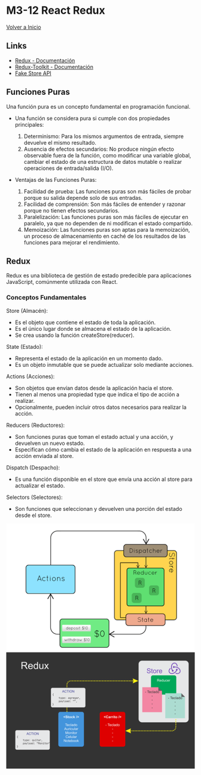 # M3-12 React Redux

[Volver a Inicio](../README.md)

## Links

- [Redux - Documentación](https://redux.js.org/)
- [Redux-Toolkit - Documentación](https://redux-toolkit.js.org/)
- [Fake Store API](https://fakestoreapi.com/)

## Funciones Puras

Una función pura es un concepto fundamental en programación funcional.
- Una función se considera pura si cumple con dos propiedades principales:
  1. Determinismo: Para los mismos argumentos de entrada, siempre devuelve el mismo resultado.
  2. Ausencia de efectos secundarios: No produce ningún efecto observable fuera de la función, como modificar una variable global, cambiar el estado de una estructura de datos mutable o realizar operaciones de entrada/salida (I/O).

- Ventajas de las Funciones Puras:
  1. Facilidad de prueba: Las funciones puras son más fáciles de probar porque su salida depende solo de sus entradas.
  2. Facilidad de comprensión: Son más fáciles de entender y razonar porque no tienen efectos secundarios.
  3. Paralelización: Las funciones puras son más fáciles de ejecutar en paralelo, ya que no dependen de ni modifican el estado compartido.
  4. Memoización: Las funciones puras son aptas para la memoización, un proceso de almacenamiento en caché de los resultados de las funciones para mejorar el rendimiento.

## Redux
Redux es una biblioteca de gestión de estado predecible para aplicaciones JavaScript, comúnmente utilizada con React.

### Conceptos Fundamentales

Store (Almacén):
- Es el objeto que contiene el estado de toda la aplicación.
- Es el único lugar donde se almacena el estado de la aplicación.
- Se crea usando la función createStore(reducer).

State (Estado):
- Representa el estado de la aplicación en un momento dado.
- Es un objeto inmutable que se puede actualizar solo mediante acciones.

Actions (Acciones):
- Son objetos que envían datos desde la aplicación hacia el store.
- Tienen al menos una propiedad type que indica el tipo de acción a realizar.
- Opcionalmente, pueden incluir otros datos necesarios para realizar la acción.

Reducers (Reductores):
- Son funciones puras que toman el estado actual y una acción, y devuelven un nuevo estado.
- Especifican cómo cambia el estado de la aplicación en respuesta a una acción enviada al store.

Dispatch (Despacho):
- Es una función disponible en el store que envía una acción al store para actualizar el estado.

Selectors (Selectores):
- Son funciones que seleccionan y devuelven una porción del estado desde el store.

<img src="./assets//12-01.gif" alt="Redux">

<img src="./assets//12-02.png" alt="Redux">